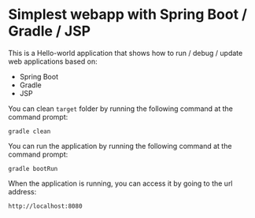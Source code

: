# Simplest webapp with Spring Boot / Gradle / JSP

This is a Hello-world application that shows how to run / debug / update web applications based on:
* Spring Boot
* Gradle
* JSP

You can clean `target` folder by running the following command at the command prompt:

    gradle clean

You can run the application by running the following command at the command prompt:

    gradle bootRun
    
When the application is running, you can access it by going to the url address:

    http://localhost:8080